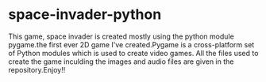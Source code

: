 # space-invader-python

This game, space invader is created mostly using the python module pygame.the first ever 2D game I've created.Pygame is a cross-platform set of Python modules which is used to create video games. All the files used to create the game inculding the images and audio files are given in the repository.Enjoy!!
